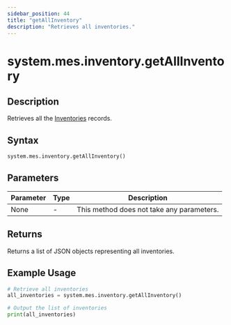 ```yaml
---
sidebar_position: 44
title: "getAllInventory"
description: "Retrieves all inventories."
---
```


# system.mes.inventory.getAllInventory

## Description

Retrieves all the [Inventories](../../data-model/inventory-model/inventory) records.

## Syntax

```python
system.mes.inventory.getAllInventory()
```

## Parameters

| Parameter | Type | Description                               |
| --------- | ---- | ----------------------------------------- |
| None      | -    | This method does not take any parameters. |

## Returns

Returns a list of JSON objects representing all inventories.

## Example Usage

```python
# Retrieve all inventories
all_inventories = system.mes.inventory.getAllInventory()

# Output the list of inventories
print(all_inventories)
```
